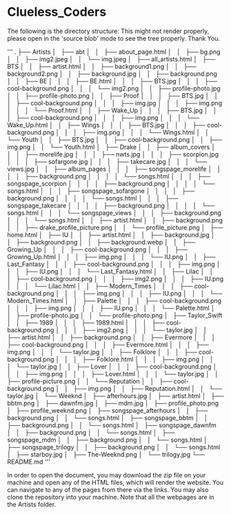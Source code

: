 # Clueless_Coders

The following is the directory structure:
This might not render properly, please open in the 'source blob' mode to see the tree properly. Thank You.

'''
.
├── Artists
│   ├── abt
│   │   ├── about_page.html
│   │   ├── bg.png
│   │   ├── img2.jpeg
│   │   └── img.jpeg
│   ├── all_artists.html
│   ├── BTS
│   │   ├── artist.html
│   │   ├── background1.png
│   │   ├── background2.png
│   │   ├── background.jpg
│   │   ├── background.png
│   │   ├── BE
│   │   │   ├── BE.html
│   │   │   ├── BTS.jpg
│   │   │   ├── cool-background.png
│   │   │   └── img2.png
│   │   ├── profile-photo.jpg
│   │   ├── profile-photo.png
│   │   ├── Proof
│   │   │   ├── BTS.jpg
│   │   │   ├── cool-background.png
│   │   │   ├── img.jpg
│   │   │   ├── img.png
│   │   │   └── Proof.html
│   │   ├── Wake_Up
│   │   │   ├── BTS.jpg
│   │   │   ├── cool-background.png
│   │   │   ├── img.png
│   │   │   └── Wake_Up.html
│   │   ├── Wings
│   │   │   ├── BTS.jpg
│   │   │   ├── cool-background.png
│   │   │   ├── img.png
│   │   │   └── Wings.html
│   │   └── Youth
│   │       ├── BTS.jpg
│   │       ├── cool-background.png
│   │       ├── img.png
│   │       └── Youth.html
│   ├── Drake
│   │   ├── album_covers
│   │   │   ├── morelife.jpg
│   │   │   ├── nwts.jpg
│   │   │   ├── scorpion.jpg
│   │   │   ├── sofargone.jpg
│   │   │   ├── takecare.jpg
│   │   │   └── views.jpg
│   │   ├── album_pages
│   │   │   ├── songspage_morelife
│   │   │   │   ├── background.png
│   │   │   │   └── songs.html
│   │   │   ├── songspage_scorpion
│   │   │   │   ├── background.png
│   │   │   │   └── songs.html
│   │   │   ├── songspage_sofargone
│   │   │   │   ├── background.png
│   │   │   │   └── songs.html
│   │   │   ├── songspage_takecare
│   │   │   │   ├── background.png
│   │   │   │   └── songs.html
│   │   │   └── songspage_views
│   │   │       ├── background.png
│   │   │       └── songs.html
│   │   ├── artist.html
│   │   ├── background.png
│   │   ├── drake_profile_picture.png
│   │   └── profile_picture.png
│   ├── home.html
│   ├── IU
│   │   ├── artist.html
│   │   ├── background.jpg
│   │   ├── background.png
│   │   ├── background.webp
│   │   ├── Growing_Up
│   │   │   ├── cool-background.png
│   │   │   ├── Growing_Up.html
│   │   │   ├── img.png
│   │   │   └── IU.png
│   │   ├── Last_Fantasy
│   │   │   ├── cool-background.png
│   │   │   ├── img.png
│   │   │   ├── IU.png
│   │   │   └── Last_Fantasy.html
│   │   ├── Lilac
│   │   │   ├── cool-background.png
│   │   │   ├── img2.png
│   │   │   ├── IU.png
│   │   │   └── Lilac.html
│   │   ├── Modern_Times
│   │   │   ├── cool-background.png
│   │   │   ├── img.png
│   │   │   ├── IU.png
│   │   │   └── Modern_Times.html
│   │   ├── Palette
│   │   │   ├── cool-background.png
│   │   │   ├── img.png
│   │   │   ├── IU.png
│   │   │   └── Palette.html
│   │   ├── profile-photo.jpg
│   │   └── profile-photo.png
│   ├── Taylor_Swift
│   │   ├── 1989
│   │   │   ├── 1989.html
│   │   │   ├── cool-background.png
│   │   │   ├── img2.png
│   │   │   └── taylor.jpg
│   │   ├── artist.html
│   │   ├── background.png
│   │   ├── Evermore
│   │   │   ├── cool-background.png
│   │   │   ├── Evermore.html
│   │   │   ├── img.png
│   │   │   └── taylor.jpg
│   │   ├── Folklore
│   │   │   ├── cool-background.png
│   │   │   ├── Folklore.html
│   │   │   ├── img.png
│   │   │   └── taylor.jpg
│   │   ├── Lover
│   │   │   ├── cool-background.png
│   │   │   ├── img.png
│   │   │   ├── Lover.html
│   │   │   └── taylor.jpg
│   │   ├── profile-picture.png
│   │   └── Reputation
│   │       ├── cool-background.png
│   │       ├── img.png
│   │       ├── Reputation.html
│   │       └── taylor.jpg
│   └── Weeknd
│       ├── afterhours.jpg
│       ├── artist.html
│       ├── bbtm.png
│       ├── dawnfm.jpg
│       ├── mdm.jpg
│       ├── profile_photo.png
│       ├── profile_weeknd.png
│       ├── songspage_afterhours
│       │   ├── background.png
│       │   └── songs.html
│       ├── songspage_bbtm
│       │   ├── background.png
│       │   └── songs.html
│       ├── songspage_dawnfm
│       │   ├── background.png
│       │   └── songs.html
│       ├── songspage_mdm
│       │   ├── background.png
│       │   └── songs.html
│       ├── songspage_trilogy
│       │   ├── background.png
│       │   └── songs.html
│       ├── starboy.jpg
│       ├── The-Weeknd.png
│       └── trilogy.jpg
└── README.md
'''

In order to open the document, you may download the zip file on your machine and open any of the HTML files, which will render the website. You can navigate to any of the pages from there via the links. You may also clone the repository into your machine. 
Note that all the webpages are in the Artists folder.
